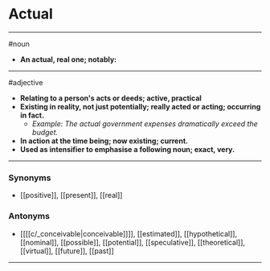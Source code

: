 # Actual
---
#noun
- **An actual, real one; notably:**
---
#adjective
- **Relating to a person's acts or deeds; active, practical**
- **Existing in reality, not just potentially; really acted or acting; occurring in fact.**
	- _Example: The actual government expenses dramatically exceed the budget._
- **In action at the time being; now existing; current.**
- **Used as intensifier to emphasise a following noun; exact, very.**
---
### Synonyms
- [[positive]], [[present]], [[real]]
### Antonyms
- [[[[c/_conceivable|conceivable]]]], [[estimated]], [[hypothetical]], [[nominal]], [[possible]], [[potential]], [[speculative]], [[theoretical]], [[virtual]], [[future]], [[past]]
---
